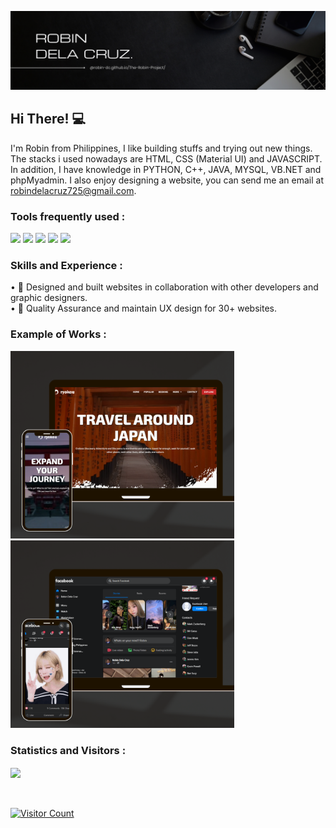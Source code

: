 ![Software Developer](https://github.com/robin-dc/robin-dc/blob/main/robindc.png)

## Hi There! 💻
I'm Robin from Philippines, I like building stuffs and trying out new things. The stacks i used nowadays are HTML, CSS (Material UI) and JAVASCRIPT. In addition, I have knowledge in PYTHON, C++, JAVA, MYSQL, VB.NET and phpMyadmin. I also enjoy designing a website, you can send me an email at robindelacruz725@gmail.com.

### Tools frequently used :

<img src="https://img.shields.io/badge/html5-%23E34F26.svg?style=for-the-badge&logo=html5&logoColor=white">   <img src="https://img.shields.io/badge/css3%20-%2314354C.svg?&style=for-the-badge&logo=css3&logoColor=white">   <img src="https://img.shields.io/badge/javascript%20-%23323330.svg?&style=for-the-badge&logo=javascript&logoColor=%23F7DF1E"> <img src="https://img.shields.io/badge/-material%20ui-ee6e73.svg?style=for-the-badge&logo=mui&logoColor=white"> <img src="http://img.shields.io/badge/-Visual%20Studio-000000?style=for-the-badge&logo=Visual-studio-code&logoColor=blue">


### Skills and Experience : 
• 🎴 Designed and built websites in collaboration with other developers and graphic designers.<br />
• 🔎 Quality Assurance and maintain UX design for 30+ websites.


### Example of Works :
<img src='https://github.com/robin-dc/robin-dc/blob/main/ryokou%20mockup.png' alt='loopstudios' height='300'>                         <img src='https://github.com/robin-dc/robin-dc/blob/main/fb-clone%20mockup.png' alt='loopstudios' height='300'>
</a>

### Statistics and Visitors :
<a href="https://www.linkedin.com/in/robin-dela-cruz-12247023b/">
  <img align="center" src="https://github-readme-stats.vercel.app/api/top-langs/?username=robin-dc&langs_count=8&layout=compact&theme=material-palenight&hide=html,Tcl" />
<br />
<br />
<br />

![Visitor Count](https://profile-counter.glitch.me/{robin-dc}/count.svg)
